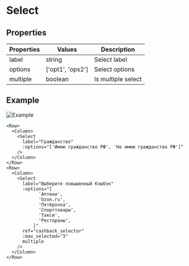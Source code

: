 # Select

## Properties

| Properties | Values           | Description        |
| ---------- | ---------------- | ------------------ |
| label      | string           | Select label       |
| options    | ['opt1', 'ops2'] | Select options     |
| multiple   | boolean          | Is multiple select |

## Example

![Example](https://i.imgur.com/mwx3Ncx.gif)

```vue
<Row>
  <Column>
    <Select
      label="Гражданство"
      :options="['Имею гражданство РФ', 'Не имею гражданство РФ']"
    />
  </Column>
</Row>
<Row>
  <Column>
    <Select
      label="Выберите повышенный Кэшбэк"
      :options="[
            'Аптеки',
            'Ozon.ru',
            'Пятёрочка',
            'Спорттовары',
            'Такси',
            'Рестораны',
          ]"
      ref="cashback_selector"
      :max_selected="3"
      multiple
    />
  </Column>
</Row>
```
